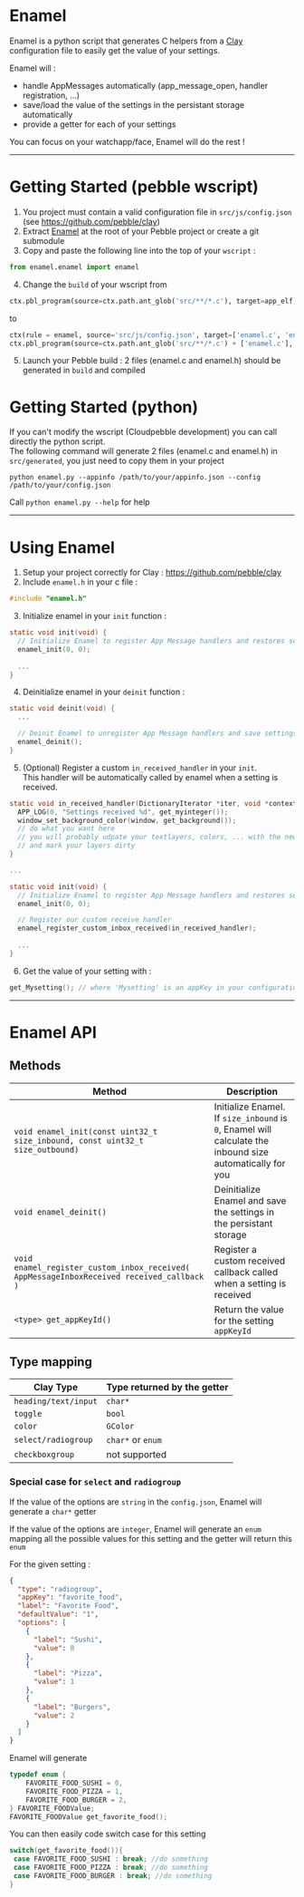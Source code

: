 # Enamel
Enamel is a python script that generates C helpers from a [Clay](https://github.com/pebble/clay) configuration file to easily get the value of your settings.

Enamel will :
* handle AppMessages automatically (app_message_open, handler registration, ...)
* save/load the value of the settings in the persistant storage automatically
* provide a getter for each of your settings

You can focus on your watchapp/face, Enamel will do the rest !

---

# Getting Started (pebble wscript)
1. You project must contain a valid configuration file in `src/js/config.json` (see https://github.com/pebble/clay)
2. Extract [Enamel](https://github.com/gregoiresage/enamel/releases/latest) at the root of your Pebble project or create a git submodule
3. Copy and paste the following line into the top of your `wscript` : 
  
  ``` python
  from enamel.enamel import enamel
  ```
4. Change the `build` of your wscript from 

  ``` python
  ctx.pbl_program(source=ctx.path.ant_glob('src/**/*.c'), target=app_elf)
  ```
  to
  ``` python
  ctx(rule = enamel, source='src/js/config.json', target=['enamel.c', 'enamel.h'])
  ctx.pbl_program(source=ctx.path.ant_glob('src/**/*.c') + ['enamel.c'], target=app_elf)
  ```
5. Launch your Pebble build : 2 files (enamel.c and enamel.h) should be generated in `build` and compiled

# Getting Started (python)
If you can't modify the wscript (Cloudpebble development) you can call directly the python script.<br>
The following command will generate 2 files (enamel.c and enamel.h) in `src/generated`, you just need to copy them in your project
```
python enamel.py --appinfo /path/to/your/appinfo.json --config /path/to/your/config.json 
```

Call `python enamel.py --help` for help

---

# Using Enamel
1. Setup your project correctly for Clay : https://github.com/pebble/clay
2. Include `enamel.h` in your c file : 
  
  ``` c
  #include "enamel.h"
  ```
3. Initialize enamel in your `init` function : 
  
  ``` c
  static void init(void) {
    // Initialize Enamel to register App Message handlers and restores settings
    enamel_init(0, 0);
    
    ...
  }
  ```
4. Deinitialize enamel in your `deinit` function :
  
  ``` c
  static void deinit(void) {
    ...
  
    // Deinit Enamel to unregister App Message handlers and save settings
    enamel_deinit();
  }
  ```
5. (Optional) Register a custom `in_received_handler` in your `init`. <br>This handler will be automatically called by enamel when a setting is received.

  ``` c
  static void in_received_handler(DictionaryIterator *iter, void *context) {
    APP_LOG(0, "Settings received %d", get_myinteger());
    window_set_background_color(window, get_background());
    // do what you want here 
    // you will probably udpate your textlayers, colors, ... with the new settings
    // and mark your layers dirty
  }
  
  ...
  
  static void init(void) {
    // Initialize Enamel to register App Message handlers and restores settings
    enamel_init(0, 0);

    // Register our custom receive handler
    enamel_register_custom_inbox_received(in_received_handler);
    
    ...
  }
  ```
6. Get the value of your setting with :
  
  ``` c
  get_Mysetting(); // where 'Mysetting' is an appKey in your configuration file
  ```

---

# Enamel API

## Methods

| Method | Description |
|--------|---------|
| `void enamel_init(const uint32_t size_inbound, const uint32_t size_outbound)` | Initialize Enamel. <br>If `size_inbound` is `0`, Enamel will calculate the inbound size automatically for you |
| `void enamel_deinit()` | Deinitialize Enamel and save the settings in the persistant storage |
| `void enamel_register_custom_inbox_received( AppMessageInboxReceived received_callback )` | Register a custom received callback called when a setting is received |
| `<type> get_appKeyId()` | Return the value for the setting `appKeyId` |

## Type mapping

| Clay Type | Type returned by the getter |
|--------|---------|
| `heading/text/input` | `char*` |
| `toggle` | `bool` |
| `color` | `GColor` |
| `select/radiogroup` | `char*` or `enum` |
| `checkboxgroup` | not supported |

### Special case for `select` and `radiogroup`

If the value of the options are `string` in the `config.json`, Enamel will generate a `char*` getter

If the value of the options are `integer`, Enamel will generate an `enum` mapping all the possible values for this setting and the getter will return this `enum`

For the given setting :
``` json
{
  "type": "radiogroup",
  "appKey": "favorite_food",
  "label": "Favorite Food",
  "defaultValue": "1",
  "options": [
    { 
      "label": "Sushi", 
      "value": 0 
    },
    { 
      "label": "Pizza", 
      "value": 1 
    },
    { 
      "label": "Burgers", 
      "value": 2 
    }
  ]
}
```

Enamel will generate

``` c
typedef enum {
	FAVORITE_FOOD_SUSHI = 0,
	FAVORITE_FOOD_PIZZA = 1,
	FAVORITE_FOOD_BURGER = 2,
} FAVORITE_FOODValue;
FAVORITE_FOODValue get_favorite_food();
```

You can then easily code switch case for this setting
``` c
switch(get_favorite_food()){
 case FAVORITE_FOOD_SUSHI : break; //do something
 case FAVORITE_FOOD_PIZZA : break; //do something
 case FAVORITE_FOOD_BURGER : break; //do something
}
```

